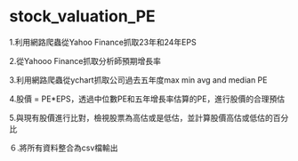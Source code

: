 # stock_valuation_PE

1.利用網路爬蟲從Yahoo Finance抓取23年和24年EPS

2.從Yahooo Finance抓取分析師預期增長率

3.利用網路爬蟲從ychart抓取公司過去五年度max min avg and median PE

4.股價 = PE*EPS，透過中位數PE和五年增長率估算的PE，進行股價的合理預估

5.與現有股價進行比對，檢視股票為高估或是低估，並計算股價高估或低估的百分比

６.將所有資料整合為csv檔輸出
